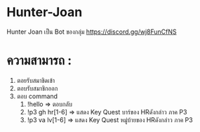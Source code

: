 # Hunter-Joan

Hunter Joan เป็น Bot ของกลุ่ม https://discord.gg/wj8FunCfNS<br>

# ความสามารถ :<br>
  1. ตอยรับสมาชิดเข้า
  2. ตอบรับสมาชิกออก
  3. ตอบ command
     1. !hello => ตอบกลับ
     2. !p3 gh hr[1-6] => แสดง Key Quest บาร์ของ HRดังกล่าว ภาค P3
     3. !p3 va lv[1-6] => แสดง Key Quest หมู่บ้ายของ HRดังกล่าว ภาค P3
 
